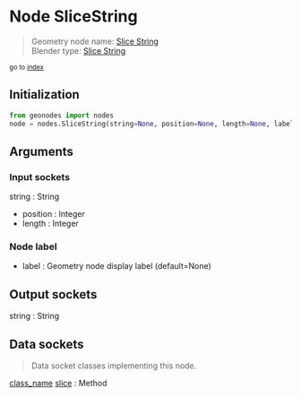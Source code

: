
# Node SliceString

> Geometry node name: [Slice String](https://docs.blender.org/manual/en/latest/modeling/geometry_nodes/material/slice_string.html)<br>
  Blender type: [Slice String](https://docs.blender.org/api/current/bpy.types.FunctionNodeSliceString.html)
  
<sub>go to [index](/docs/index.md)</sub>

## Initialization

```python
from geonodes import nodes
node = nodes.SliceString(string=None, position=None, length=None, label=None)
```



## Arguments


### Input sockets

string : String
- position : Integer
- length : Integer

### Node label

- label : Geometry node display label (default=None)

## Output sockets

string : String

## Data sockets

> Data socket classes implementing this node.
  
[class_name](/docs/sockets/String.md) [slice](/docs/sockets/String.md#slice) : Method

